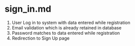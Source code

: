 # sign_in.md

1. User Log in to system with data entered while registration
2. Email validation which is already retained in database
3. Password matches to data entered while registration
4. Redirection to Sign Up page
